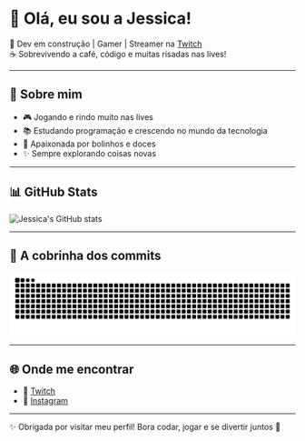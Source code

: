 # 👋 Olá, eu sou a Jessica!

💜 Dev em construção | Gamer | Streamer na [Twitch](https://twitch.tv/imJesca)  
☕ Sobrevivendo a café, código e muitas risadas nas lives!  

---

## 🌟 Sobre mim
- 🎮 Jogando e rindo muito nas lives  
- 📚 Estudando programação e crescendo no mundo da tecnologia  
- 🧁 Apaixonada por bolinhos e doces  
- ✨ Sempre explorando coisas novas  

---

## 📊 GitHub Stats
![Jessica's GitHub stats](https://github-readme-stats.vercel.app/api?username=im-JessicaV&show_icons=true&theme=radical)

---

## 🐍 A cobrinha dos commits
![snake gif](https://github.com/im-JessicaV/im-JessicaV/blob/output/snake.svg)

---

## 🌐 Onde me encontrar
- 🎥 [Twitch](https://twitch.tv/imJesca)  
- 📸 [Instagram](https://instagram.com/im_jesca_)  

---

✨ Obrigada por visitar meu perfil! Bora codar, jogar e se divertir juntos 🚀

